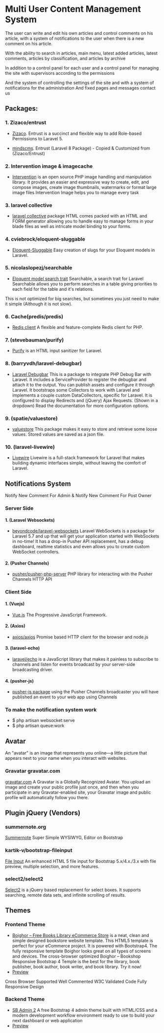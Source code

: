 # Multi User Content Management System
The user can write and edit his own articles and control comments on his article, with a system of notifications to the user when there is a new comment on his article.

With the ability to search in articles, main menu, latest added articles, latest comments, articles by classification, and articles by archive

In addition to a control panel for each user and a control panel for managing the site with supervisors according to the permissions

And the system of controlling the settings of the site and with a system of notifications for the administration
And fixed pages and messages contact us

## Packages:

### 1. Zizaco/entrust
- [Zizaco](https://github.com/Zizaco/entrust).
Entrust is a succinct and flexible way to add Role-based Permissions to Laravel 5.

- [mindscms](https://github.com/mindscms/entrust).
Entrust (Laravel 8 Package) - Copied & Customized from (Zizaco/Entrust)

### 2. Intervention image & imagecache
- [Intervention](http://image.intervention.io)
is an open source PHP image handling and manipulation library. 
  It provides an easier and expressive way to create, edit, and compose images, create image thumbnails, watermarks or 
  format large image files Intervention Image helps you to manage every task

### 3. laravel collective
- [laravel collective](https://laravelcollective.com/docs/6.x/html)
package HTML comes packed with an HTML and FORM generator allowing you to handle easy to manage forms in your blade files as well as intricate model binding to your forms.

### 4. cviebrock/eloquent-sluggable
- [Eloquent-Sluggable](https://github.com/cviebrock/eloquent-sluggable)
Easy creation of slugs for your Eloquent models in Laravel.

### 5. nicolaslopezj/searchable
- [Eloquent model search trait](https://github.com/nicolaslopezj/searchable)
Searchable, a search trait for Laravel
Searchable allows you to perform searches in a table giving priorities to each field for the table and it's relations.

This is not optimized for big searches, but sometimes you just need to make it simple (Although it is not slow).

### 6. Cache(predis/predis)
- [Redis client](https://github.com/predis/predis)
A flexible and feature-complete Redis client for PHP.

### 7. (stevebauman/purify)
- [Purify](https://github.com/stevebauman/purify)
 is an HTML input sanitizer for Laravel.

### 8. (barryvdh/laravel-debugbar)
- [Laravel Debugbar](https://github.com/barryvdh/laravel-debugbar)
This is a package to integrate PHP Debug Bar with Laravel. It includes a ServiceProvider to register the debugbar and attach it to the output. You can publish assets and configure it through Laravel. It bootstraps some Collectors to work with Laravel and implements a couple custom DataCollectors, specific for Laravel. It is configured to display Redirects and (jQuery) Ajax Requests. (Shown in a dropdown) Read the documentation for more configuration options.

### 9. (spatie/valuestore)
- [valuestore](https://github.com/spatie/valuestore)
This package makes it easy to store and retrieve some loose values. Stored values are saved as a json file.

### 10. (laravel-livewire)
- [Livewire](https://laravel-livewire.com/docs/2.x/installation)
Livewire is a full-stack framework for Laravel that makes building dynamic interfaces simple, without leaving the comfort of Laravel.

## Notifications System
Notify New Comment For Admin & Notify New Comment For Post Owner

### Server Side
#### 1. (Laravel Websockets)
- [beyondcode/laravel-websockets](https://github.com/beyondcode/laravel-websockets)
Laravel WebSockets is a package for Laravel 5.7 and up that will get your application started with WebSockets in no-time! It has a drop-in Pusher API replacement, has a debug dashboard, realtime statistics and even allows you to create custom WebSocket controllers.

#### 2. (Pusher Channels)
- [pusher/pusher-php-server](https://github.com/pusher/pusher-http-php)
PHP library for interacting with the Pusher Channels HTTP API

### Client Side
#### 1. (Vuejs)
- [Vue.js](https://vuejs.org)
 The Progressive JavaScript Framework.
 
#### 2. (Axios)
- [axios/axios](https://github.com/axios/axios)
Promise based HTTP client for the browser and node.js

#### 3. (laravel-echo)
- [laravel/echo](https://github.com/laravel/echo)
is a JavaScript library that makes it painless to subscribe to channels and listen for events broadcast by your server-side broadcasting driver.
 
#### 4. (pusher-js)
- [pusher-js package](https://pusher.com/docs/channels/getting_started/javascript)
using the Pusher Channels broadcaster you will have published an event to your web app using Channels

### To make the notification system work
- $ php artisan websocket:serve
- $ php artisan queue:work

## Avatar
An "avatar" is an image that represents you online—a little picture that appears next to your name when you interact with websites.

### Gravatar gravatar.com
[gravatar.com](https://ar.gravatar.com/site/implement/images/php/)
A Gravatar is a Globally Recognized Avatar. You upload an image and create your public profile just once, and then when you participate in any Gravatar-enabled site, your Gravatar image and public profile will automatically follow you there.

## Plugin jQuery (Vendors)

### summernote.org
[Summernote](https://summernote.org/)
Super Simple WYSIWYG, Editor on Bootstrap

### kartik-v/bootstrap-fileinput
[File Input](https://plugins.krajee.com/file-input)
An enhanced HTML 5 file input for Bootstrap 5.x/4.x./3.x with file preview, multiple selection, and more features.

### select2/select2
[Select2](https://github.com/select2/select2)
is a jQuery based replacement for select boxes. It supports searching, remote data sets, and infinite scrolling of results.

## Themes

### Frontend Theme
- [Boighor – Free Books Library eCommerce Store](https://freethemescloud.com/item/boighor-free-books-library-ecommerce-store)
 is a neat, clean and simple designed bookstore website template. This HTML5 template is perfect for your eCommerce project. It is powered with Bootstrap4. The fully responsive template Boighor looks great on all types of screens and devices. The cross-browser optimized Boighor – Bookshop Responsive Bootstrap 4 Temple is the best for the library, book publisher, book author, book writer, and book library. Try it now!
- [Preview](https://preview.hasthemes.com/boighor-v3/index.html)

Cross Browser Supported
Well Commented
W3C Validated Code
Fully Responsive Design

### Backend Theme

- [SB Admin 2](https://startbootstrap.com/theme/sb-admin-2)
A free Bootstrap 4 admin theme built with HTML/CSS and a modern development workflow environment ready to use to build your next dashboard or web application
- [Preview](https://startbootstrap.com/previews/sb-admin-2)
